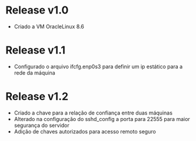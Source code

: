 # Release v1.0
* Criado a VM OracleLinux 8.6

# Release v1.1
* Configurado o arquivo ifcfg.enp0s3 para definir um ip estático para a rede da máquina

# Release v1.2
* Criado a chave para a relação de confiança entre duas máquinas
* Alterado na configuração do sshd_config a porta para 22555 para maior segurança do servidor
* Adição de chaves autorizados para acesso remoto seguro
